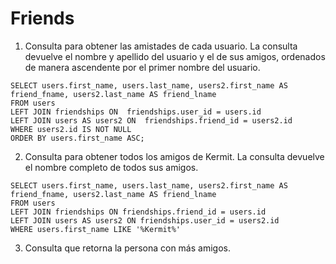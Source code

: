 # Friends

1. Consulta para obtener las amistades de cada usuario. La consulta devuelve el nombre y apellido del usuario y el de sus amigos, ordenados de manera ascendente por el primer nombre del usuario.
```
SELECT users.first_name, users.last_name, users2.first_name AS friend_fname, users2.last_name AS friend_lname
FROM users
LEFT JOIN friendships ON  friendships.user_id = users.id
LEFT JOIN users AS users2 ON  friendships.friend_id = users2.id
WHERE users2.id IS NOT NULL
ORDER BY users.first_name ASC;
```
2. Consulta para obtener todos los amigos de Kermit. La consulta devuelve el nombre completo de todos sus amigos.
```
SELECT users.first_name, users.last_name, users2.first_name AS friend_fname, users2.last_name AS friend_lname
FROM users
LEFT JOIN friendships ON friendships.friend_id = users.id
LEFT JOIN users AS users2 ON friendships.user_id = users2.id
WHERE users.first_name LIKE '%Kermit%'
```
3. Consulta que retorna la persona con más amigos. 
```

```
